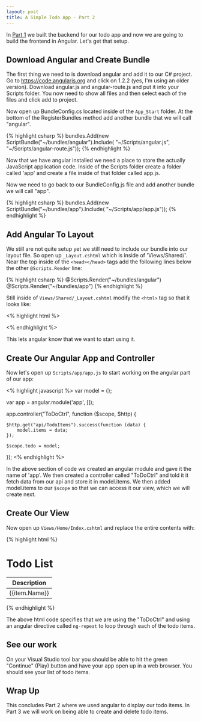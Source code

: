 ```yaml
---
layout: post
title: A Simple Todo App - Part 2
---
```


In [Part 1](http://blaketv.com/2015/04/20/a-simple-todo-app-part-1/) we built the backend for our todo app and now we are going to build the
frontend in Angular. Let's get that setup.

## Download Angular and Create Bundle

The first thing we need to is download angular and add it to our C# project. Go
to https://code.angularjs.org and click on 1.2.2 (yes, I'm using an older
version). Download angular.js and angular-route.js and put it into your Scripts
folder. You now need to show all files and then select each of the files and
click add to project.

Now open up BundleConfig.cs located inside of the `App_Start` folder. At the
bottom of the RegisterBundles method add another bundle that we will call
"angular".

{% highlight csharp %} 
bundles.Add(new ScriptBundle("~/bundles/angular").Include( 
    "~/Scripts/angular.js",
    "~/Scripts/angular-route.js")); 
{% endhighlight %}

Now that we have angular installed we need a place to store the actually
JavaScript application code. Inside of the Scripts folder create a folder called
'app' and create a file inside of that folder called app.js.

Now we need to go back to our BundleConfig.js file and add another bundle we
will call "app".

{% highlight csharp %} 
bundles.Add(new ScriptBundle("~/bundles/app").Include(
    "~/Scripts/app/app.js"));
{% endhighlight %}

## Add Angular To Layout

We still are not quite setup yet we still need to include our bundle into our
layout file. So open up `_Layout.cshtml` which is inside of 'Views/Shared/'. Near
the top inside of the `<head></head>` tags add the following lines below the
other `@Scripts.Render` line:

{% highlight csharp %} 
@Scripts.Render("~/bundles/angular")
@Scripts.Render("~/bundles/app") 
{% endhighlight %}

Still inside of `Views/Shared/_Layout.cshtml` modify the `<html>` tag so that it
looks like:

<% highlight html %>
<html ng-app="app">
<% endhighlight %>

This lets angular know that we want to start using it.

## Create Our Angular App and Controller

Now let's open up `Scripts/app/app.js` to start working on the angular part of
our app:

<% highlight javascript %>
var model = {};

var app = angular.module('app', []);

app.controller("ToDoCtrl", function ($scope, $http) {

    $http.get("api/TodoItems").success(function (data) {
        model.items = data;
    });

    $scope.todo = model;

});
<% endhighlight %>

In the above section of code we created an angular module and gave it the name
of 'app'. We then created a controller called "ToDoCtrl" and told it it fetch
data from our api and store it in model.items. We then added model.items to our
`$scope` so that we can access it our view, which we will create next.

## Create Our View 

Now open up `Views/Home/Index.cshtml` and replace the entire contents with:

{% highlight html %}
<div class="todoItems" ng-controller="ToDoCtrl">
    <div class="container body-content">
        <div class="page-header">
            <h1>Todo List</h1>
        </div>
        <div class="panel col-md-4">
            <table class="table table-striped">
                <thead>
                    <tr>
                        <th>Description</th>
                    </tr>
                </thead>
                <tbody>
                    <tr ng-repeat="item in todo.items">
                        <td>{{item.Name}}</td>
                    </tr>
                </tbody>
            </table>
        </div>
    </div>
</div>
{% endhighlight %}

The above html code specifies that we are using the "ToDoCtrl" and using an
angular directive called `ng-repeat` to loop through each of the todo items.

## See our work

On your Visual Studio tool bar you should be able to hit the green "Continue"
(Play) button and have your app open up in a web browser. You should see your
list of todo items.

## Wrap Up

This concludes Part 2 where we used angular to display our todo items. In Part 3
we will work on being able to create and delete todo items.
